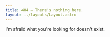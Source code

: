 ```yaml
---
title: 404 – There's nothing here.
layout: ../layouts/Layout.astro
---
```

I'm afraid what you're looking for doesn't exist.